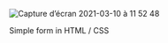 
![Capture d’écran 2021-03-10 à 11 52 48](https://user-images.githubusercontent.com/67075021/110627654-87534b00-81a2-11eb-87cb-17021afd1727.png)


Simple form in HTML / CSS
